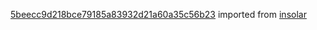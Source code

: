 [5beecc9d218bce79185a83932d21a60a35c56b23](https://github.com/insolar/insolar/commit/5beecc9d218bce79185a83932d21a60a35c56b23) imported from [insolar](https://github.com/insolar/insolar)
